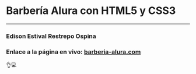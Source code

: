 # Barbería Alura con HTML5 y CSS3

---
### Edison Estival Restrepo Ospina 

### **Enlace a la página en vivo:** [barberia-alura.com](https://edirestrepo.github.io/Barberia-Alura/ "Barberia-Alura") 

👌💻
